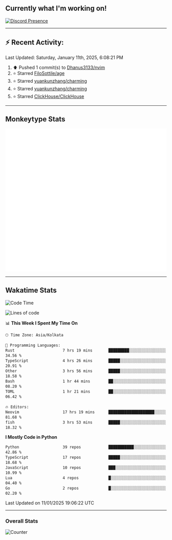 ## Currently what I'm working on!
[![Discord Presence](https://lanyard.cnrad.dev/api/534981034400284712)](https://discord.com/users/534981034400284712)

---

## :zap: Recent Activity:
<!--RECENT_ACTIVITY:last_update-->
Last Updated: Saturday, January 11th, 2025, 6:08:21 PM
<!--RECENT_ACTIVITY:last_update_end-->
<!--RECENT_ACTIVITY:start-->
1. ⬆️ Pushed 1 commit(s) to [Dhanus3133/nvim](https://github.com/Dhanus3133/nvim)<br>
2. ⭐ Starred [FiloSottile/age](https://github.com/FiloSottile/age)<br>
3. ⭐ Starred [yuankunzhang/charming](https://github.com/yuankunzhang/charming)<br>
4. ⭐ Starred [yuankunzhang/charming](https://github.com/yuankunzhang/charming)<br>
5. ⭐ Starred [ClickHouse/ClickHouse](https://github.com/ClickHouse/ClickHouse)<br>
<!--RECENT_ACTIVITY:end-->

---

## Monkeytype Stats
<a href="https://monkeytype.com/profile/dhanus">
  <img src="https://raw.githubusercontent.com/Dhanus3133/Dhanus3133/monkeytype/monkeytype-lb.svg" alt="Monkeytype Profile" />
</a>

---

## Wakatime Stats
<!--START_SECTION:waka-->
![Code Time](http://img.shields.io/badge/Code%20Time-2%2C494%20hrs-blue)

![Lines of code](https://img.shields.io/badge/From%20Hello%20World%20I%27ve%20Written-5.8%20million%20lines%20of%20code-blue)

📊 **This Week I Spent My Time On** 

```text
🕑︎ Time Zone: Asia/Kolkata

💬 Programming Languages: 
Rust                     7 hrs 19 mins       █████████░░░░░░░░░░░░░░░░   34.56 % 
TypeScript               4 hrs 26 mins       █████░░░░░░░░░░░░░░░░░░░░   20.91 % 
Other                    3 hrs 56 mins       █████░░░░░░░░░░░░░░░░░░░░   18.58 % 
Bash                     1 hr 44 mins        ██░░░░░░░░░░░░░░░░░░░░░░░   08.20 % 
TOML                     1 hr 21 mins        ██░░░░░░░░░░░░░░░░░░░░░░░   06.42 % 

🔥 Editors: 
Neovim                   17 hrs 19 mins      ████████████████████░░░░░   81.68 % 
fish                     3 hrs 53 mins       █████░░░░░░░░░░░░░░░░░░░░   18.32 % 
```

**I Mostly Code in Python** 

```text
Python                   39 repos            ███████████░░░░░░░░░░░░░░   42.86 % 
TypeScript               17 repos            █████░░░░░░░░░░░░░░░░░░░░   18.68 % 
JavaScript               10 repos            ███░░░░░░░░░░░░░░░░░░░░░░   10.99 % 
Lua                      4 repos             █░░░░░░░░░░░░░░░░░░░░░░░░   04.40 % 
Go                       2 repos             █░░░░░░░░░░░░░░░░░░░░░░░░   02.20 % 
```




 Last Updated on 11/01/2025 19:06:22 UTC
<!--END_SECTION:waka-->
---

### Overall Stats

<img src="https://moe-counter.glitch.me/get/@Dhanus3133?theme=asoul" alt="Counter" />
